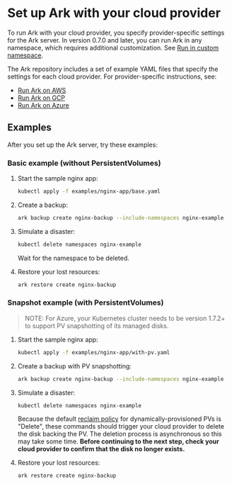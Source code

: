 # Set up Ark with your cloud provider

To run Ark with your cloud provider, you specify provider-specific settings for the Ark server. In version 0.7.0 and later, you can run Ark in any namespace, which requires additional customization. See [Run in custom namespace][3].

The Ark repository includes a set of example YAML files that specify the settings for each cloud provider. For provider-specific instructions, see:

* [Run Ark on AWS][0]
* [Run Ark on GCP][1]
* [Run Ark on Azure][2]

## Examples

After you set up the Ark server, try these examples:

### Basic example (without PersistentVolumes)

1. Start the sample nginx app:

   ```bash
   kubectl apply -f examples/nginx-app/base.yaml
   ```

1. Create a backup:

   ```bash
   ark backup create nginx-backup --include-namespaces nginx-example
   ```

1. Simulate a disaster:

   ```bash
   kubectl delete namespaces nginx-example
   ```

   Wait for the namespace to be deleted.

1. Restore your lost resources:

   ```bash
   ark restore create nginx-backup
   ```

### Snapshot example (with PersistentVolumes)

> NOTE: For Azure, your Kubernetes cluster needs to be version 1.7.2+ to support PV snapshotting of its managed disks.

1. Start the sample nginx app:

   ```bash
   kubectl apply -f examples/nginx-app/with-pv.yaml
   ```

1. Create a backup with PV snapshotting:

   ```bash
   ark backup create nginx-backup --include-namespaces nginx-example
   ```

1. Simulate a disaster:

   ```bash
   kubectl delete namespaces nginx-example
   ```

   Because the default [reclaim policy][19] for dynamically-provisioned PVs is "Delete", these commands should trigger your cloud provider to delete the disk backing the PV. The deletion process is asynchronous so this may take some time. **Before continuing to the next step, check your cloud provider to confirm that the disk no longer exists.**

1. Restore your lost resources:

   ```bash
   ark restore create nginx-backup
   ```

[0]: /docs/aws-config.md
[1]: /docs/gcp-config.md
[2]: /docs/azure-config.md
[3]: /docs/namespace.md
[19]: https://kubernetes.io/docs/concepts/storage/persistent-volumes/#reclaiming
